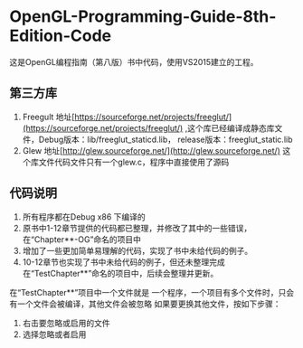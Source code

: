 ﻿# OpenGL-Programming-Guide-8th-Edition-Code
这是OpenGL编程指南（第八版）书中代码，使用VS2015建立的工程。

## 第三方库
1. Freegult 地址[https://sourceforge.net/projects/freeglut/](https://sourceforge.net/projects/freeglut/) ,这个库已经编译成静态库文件，Debug版本：lib/freeglut_staticd.lib， release版本：freeglut_static.lib
2. Glew 地址[http://glew.sourceforge.net/](http://glew.sourceforge.net/) 这个库文件代码文件只有一个glew.c，程序中直接使用了源码


## 代码说明
1.	所有程序都在Debug x86 下编译的 
2.	原书中1-12章节提供的代码都已整理，并修改了其中的一些错误，在“Chapter**-OG”命名的项目中
3.	增加了一些更加简单易理解的代码，实现了书中未给代码的例子。
4.	10-12章节也实现了书中未给代码的例子，但还未整理完成在“TestChapter**”命名的项目中，后续会整理并更新。


在“TestChapter**”项目中一个文件就是 一个程序，一个项目有多个文件时，只会有一个文件会被编译，其他文件会被忽略
如果要更换其他文件，按如下步骤：
1.	右击要忽略或启用的文件
2.	选择忽略或者启用
 

